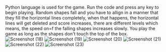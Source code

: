 Python language is used for the game.
Run the code and press any key to begin playing.
Random shapes fall and you have to allign in a manner that they fill the horizontal lines completely, when that happens, the horizontal lines will get deleted and score increases, there are different levels which means, the speed on=f the falling shapes increases slowly. You play the game as long as the shapes don't touch the top of the box.
![Screenshot (18)](https://user-images.githubusercontent.com/89644474/217245505-d62a9153-934c-41be-8105-fb836c73a7a2.png)
![Screenshot (19)](https://user-images.githubusercontent.com/89644474/217246317-34b4577a-ad37-4eba-8cc9-00c84aea8926.png)
![Screenshot (20)](https://user-images.githubusercontent.com/89644474/217246338-ac0018ed-7ae8-44e6-a168-b3d0d5c8c1cf.png)
![Screenshot (21)](https://user-images.githubusercontent.com/89644474/217246361-4114473f-b635-4053-bdd0-6fd94747cf24.png)
![Screenshot (22)](https://user-images.githubusercontent.com/89644474/217246384-fed3206a-ec47-46c8-9c6f-32c76d82b288.png)
![Screenshot (23)](https://user-images.githubusercontent.com/89644474/217246478-9e79b9fc-bde2-4e14-9c73-554e53ee4361.png)

